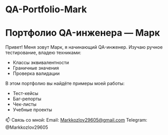 # QA-Portfolio-Mark
# Портфолио QA-инженера — Марк

Привет! Меня зовут Марк, я начинающий QA-инженер. Изучаю ручное тестирование, владею техниками:
- Классы эквивалентности
- Граничные значения
- Проверка валидации

В этом портфолио вы найдёте примеры моей работы:
- Тест-кейсы
- Баг-репорты
- Чек-листы
- Учебные проекты

📫 Связь со мной: Email: Markkozlov29605@gmail.com
Telegram: @Markkozlov29605
